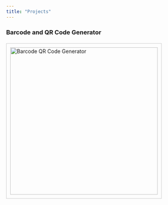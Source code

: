 ```yaml
---
title: "Projects"
---
```


### Barcode and QR Code Generator
<a href="https://barcodeqrcodegenerator.streamlit.app" target="_blank">
  <img src="/images/barcodeqrcodegenerator-thumbnail.png" alt="Barcode QR Code Generator" style="width: 400px; display: block; margin: 20px 0 20px 0; border: 1px solid #ccc; padding: 10px;">
</a>


